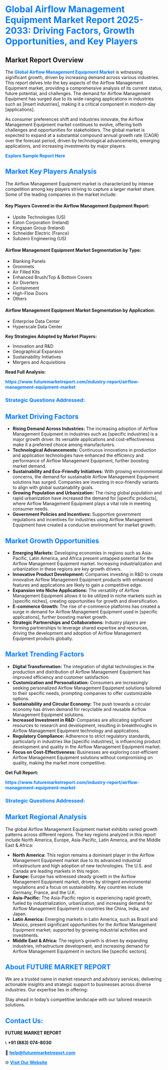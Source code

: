 <h1 style="color: #007BFF;">Global Airflow Management Equipment Market Report 2025-2033: Driving Factors, Growth Opportunities, and Key Players</h1>

<section id="overview">
<h2>Market Report Overview</h2>
<p>The <a href="https://www.futuremarketreport.com/industry-report/airflow-management-equipment-market" style="color: #007BFF; text-decoration: none;"><strong>Global Airflow Management Equipment Market</strong></a> is witnessing significant growth, driven by increasing demand across various industries. This report delves into the key aspects of the Airflow Management Equipment market, providing a comprehensive analysis of its current status, future potential, and challenges. The demand for Airflow Management Equipment has surged due to its wide-ranging applications in industries such as [insert industries], making it a critical component in modern-day [applications].</p>
<p>As consumer preferences shift and industries innovate, the Airflow Management Equipment market continues to evolve, offering both challenges and opportunities for stakeholders. The global market is expected to expand at a substantial compound annual growth rate (CAGR) over the forecast period, driven by technological advancements, emerging applications, and increasing investments by major players.</p>
</section>

<section id="overview">
<p><a href="https://www.futuremarketreport.com/request-sample/reportId=54187" style="color: #007BFF; text-decoration: none;"><strong>Explore Sample Report Here</strong></a></p>
</section>

<section id="key-players">
<h2 style="color: #007BFF;">Market Key Players Analysis</h2>
<p>The Airflow Management Equipment market is characterized by intense competition among key players striving to capture a larger market share. Some of the leading companies in the market include:</p>
<h4>Key Players Covered in the Airflow Management Equipment Report:</h4>
<ul><li>Upsite Technologies (US)</li><li>Eaton Corporation (Ireland)</li><li>Kingspan Group (Ireland)</li><li>Schneider Electric (France)</li><li>Subzero Engineering (US)</li></ul>
<h4>Airflow Management Equipment Market Segmentation by Type:</h4>
<ul><li>Blanking Panels</li><li>Grommets</li><li>Air Filled Kits</li><li>Enhanced Brush/Top &amp; Bottom Covers</li><li>Air Diverters</li><li>Containment</li><li>High-Flow Doors</li><li>Others</li></ul>

<h4>Airflow Management Equipment Market Segmentation by Application:</h4>
<ul><li>Enterprise Data Center</li><li>Hyperscale Data Center</li></ul>
<p><strong>Key Strategies Adopted by Market Players:</strong></p>
<ul>
<li>Innovation and R&D</li>
<li>Geographical Expansion</li>
<li>Sustainability Initiatives</li>
<li>Mergers and Acquisitions</li>
</ul>
</section>

<section>
<p><strong>Read Full Analysis: </strong></p><a href="https://www.futuremarketreport.com/industry-report/airflow-management-equipment-market" style="color: #007BFF; text-decoration: none;"><strong>https://www.futuremarketreport.com/industry-report/airflow-management-equipment-market</strong></a>
<h3 style="color: #007BFF;">Strategic Questions Addressed:</h3>
</section>

<section id="driving-factors">
<h2 style="color: #007BFF;">Market Driving Factors</h2>
<ul>
<li><strong>Rising Demand Across Industries:</strong> The increasing adoption of Airflow Management Equipment in industries such as [specific industries] is a major growth driver. Its versatile applications and cost-effectiveness make it a preferred choice among manufacturers.</li>
<li><strong>Technological Advancements:</strong> Continuous innovations in production and application technologies have enhanced the efficiency and performance of Airflow Management Equipment, further boosting market demand.</li>
<li><strong>Sustainability and Eco-Friendly Initiatives:</strong> With growing environmental concerns, the demand for sustainable Airflow Management Equipment solutions has surged. Companies are investing in eco-friendly variants to align with global sustainability goals.</li>
<li><strong>Growing Population and Urbanization:</strong> The rising global population and rapid urbanization have increased the demand for [specific products], where Airflow Management Equipment plays a vital role in meeting consumer needs.</li>
<li><strong>Government Policies and Incentives:</strong> Supportive government regulations and incentives for industries using Airflow Management Equipment have created a conducive environment for market growth.</li>
</ul>
</section>

<section id="growth-opportunities">
<h2 style="color: #007BFF;">Market Growth Opportunities</h2>
<ul>
<li><strong>Emerging Markets:</strong> Developing economies in regions such as Asia-Pacific, Latin America, and Africa present untapped potential for the Airflow Management Equipment market. Increasing industrialization and urbanization in these regions are key growth drivers.</li>
<li><strong>Innovative Product Development:</strong> Companies investing in R&D to create innovative Airflow Management Equipment products with enhanced features and applications are likely to gain a competitive edge.</li>
<li><strong>Expansion into Niche Applications:</strong> The versatility of Airflow Management Equipment allows it to be utilized in niche markets such as [specific niches], creating opportunities for growth and diversification.</li>
<li><strong>E-commerce Growth:</strong> The rise of e-commerce platforms has created a surge in demand for Airflow Management Equipment used in [specific applications], further boosting market growth.</li>
<li><strong>Strategic Partnerships and Collaborations:</strong> Industry players are forming partnerships to leverage shared expertise and resources, driving the development and adoption of Airflow Management Equipment products globally.</li>
</ul>
</section>

<section id="trending-factors">
<h2 style="color: #007BFF;">Market Trending Factors</h2>
<ul>
<li><strong>Digital Transformation:</strong> The integration of digital technologies in the production and distribution of Airflow Management Equipment has improved efficiency and customer satisfaction.</li>
<li><strong>Customization and Personalization:</strong> Consumers are increasingly seeking personalized Airflow Management Equipment solutions tailored to their specific needs, prompting companies to offer customizable options.</li>
<li><strong>Sustainability and Circular Economy:</strong> The push towards a circular economy has driven demand for recyclable and reusable Airflow Management Equipment solutions.</li>
<li><strong>Increased Investment in R&D:</strong> Companies are allocating significant resources to research and development, resulting in breakthroughs in Airflow Management Equipment technology and applications.</li>
<li><strong>Regulatory Compliance:</strong> Adherence to strict regulatory standards, particularly in industries like [specific industries], is influencing product development and quality in the Airflow Management Equipment market.</li>
<li><strong>Focus on Cost-Effectiveness:</strong> Businesses are exploring cost-efficient Airflow Management Equipment solutions without compromising on quality, making the market more competitive.</li>
</ul>
</section>

<section>
<p><strong>Get Full Report: </strong></p><a href="https://www.futuremarketreport.com/industry-report/airflow-management-equipment-market" style="color: #007BFF; text-decoration: none;"><strong>https://www.futuremarketreport.com/industry-report/airflow-management-equipment-market</strong></a>
<h3 style="color: #007BFF;">Strategic Questions Addressed:</h3>
</section>


<section id="regional-analysis">
<h2 style="color: #007BFF;">Market Regional Analysis</h2>
<p>The global Airflow Management Equipment market exhibits varied growth patterns across different regions. The key regions analyzed in this report include North America, Europe, Asia-Pacific, Latin America, and the Middle East & Africa:</p>
<ul>
<li><strong>North America:</strong> This region remains a dominant player in the Airflow Management Equipment market due to its advanced industrial infrastructure and high adoption of new technologies. The U.S. and Canada are leading markets in this region.</li>
<li><strong>Europe:</strong> Europe has witnessed steady growth in the Airflow Management Equipment market, driven by stringent environmental regulations and a focus on sustainability. Key countries include Germany, France, and the U.K.</li>
<li><strong>Asia-Pacific:</strong> The Asia-Pacific region is experiencing rapid growth, fueled by industrialization, urbanization, and increasing demand for Airflow Management Equipment in countries like China, India, and Japan.</li>
<li><strong>Latin America:</strong> Emerging markets in Latin America, such as Brazil and Mexico, present significant opportunities for the Airflow Management Equipment market, supported by growing industrial activities and investments.</li>
<li><strong>Middle East & Africa:</strong> The region’s growth is driven by expanding industries, infrastructure development, and increasing demand for Airflow Management Equipment in sectors like [specific sectors].</li>
</ul>
</section>

<footer>
<h2 style="color: #007BFF;">About FUTURE MARKET REPORT</h2>
<p>We are a trusted name in market research and advisory services, delivering actionable insights and strategic support to businesses across diverse industries. Our expertise lies in offering:</p>

<p>Stay ahead in today’s competitive landscape with our tailored research solutions.</p>

<h2 style="color: #007BFF;">Contact Us:</h2>
<p><strong>FUTURE MARKET REPORT</strong></p>
<p>📞 <strong>+91 (883) 074-8030</strong></p>
<p>📧 <strong><a href="mailto:help@futuremarketreport.com" style="color: #007BFF;">help@futuremarketreport.com</a></strong></p>
<p>🌐 <strong><a href="https://www.futuremarketreport.com/" style="color: #007BFF;">Visit Our Website</a></strong></p>
</footer>